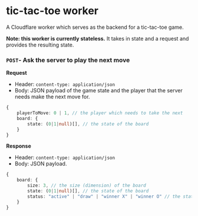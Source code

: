 # tic-tac-toe worker

A Cloudflare worker which serves as the backend for a tic-tac-toe game.

**Note: this worker is currently stateless.** 
It takes in state and a request and provides the resulting state.

### `POST`- Ask the server to play the next move

**Request** 

 - Header: `content-type: application/json`
 - Body: JSON payload of the game state and the player that the server needs make the next move for.

```typescript
{
    playerToMove: 0 | 1, // the player which needs to take the next
    board: {
        state: (0|1|null)[], // the state of the board
    }
}
```

**Response** 

 - Header: `content-type: application/json`
 - Body: JSON payload.

```typescript
{
    board: {
        size: 3, // the size (dimension) of the board
        state: (0|1|null)[], // the state of the board
        status: "active" | "draw" | "winner X" | "winner O" // the status of the board
    }
}
```

